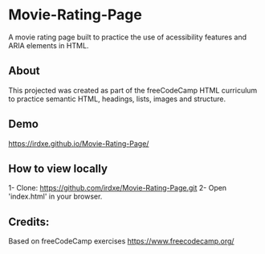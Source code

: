 # Movie-Rating-Page

A movie rating page built to practice the use of acessibility features and ARIA elements in HTML.

## About

This projected was created as part of the freeCodeCamp HTML curriculum to practice semantic HTML, headings, lists, images and structure.

## Demo
https://irdxe.github.io/Movie-Rating-Page/

## How to view locally

1- Clone: https://github.com/irdxe/Movie-Rating-Page.git
2- Open 'index.html' in your browser.

## Credits:

Based on freeCodeCamp exercises https://www.freecodecamp.org/


